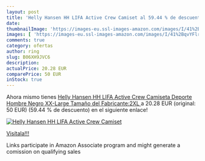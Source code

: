 ```yaml
---
layout: post
title: 'Helly Hansen HH LIFA Active Crew Camiset al 59.44 % de descuento'
date: 
thumbnailImage: 'https://images-eu.ssl-images-amazon.com/images/I/41%2BqvYFlr6L._SL200_.jpg'
images: [ 'https://images-eu.ssl-images-amazon.com/images/I/41%2BqvYFlr6L._SL200_.jpg' ]
comments: true
category: ofertas
author: ring
slug: B06XH9JVC6
description:
actualPrice: 20.28 EUR
comparePrice: 50 EUR
inStock: true
---
```


Ahora mismo tienes [Helly Hansen HH LIFA Active Crew Camiseta Deporte  Hombre  Negro  XX-Large  Tamaño del Fabricante:2XL ](https://www.amazon.es/dp/B06XH9JVC6/?tag=tolees-21) a 20.28 EUR (original: 50 EUR) (59.44 %  de descuento) en el siguiente enlace!

[![Helly Hansen HH LIFA Active Crew Camiset](https://images-eu.ssl-images-amazon.com/images/I/41%2BqvYFlr6L._SL200_.jpg)](https://www.amazon.es/dp/B06XH9JVC6/?tag=tolees-21)

[Visítala!!!](https://www.amazon.es/dp/B06XH9JVC6/?tag=tolees-21)

Links participate in Amazon Associate program and might generate a comission on qualifying sales
